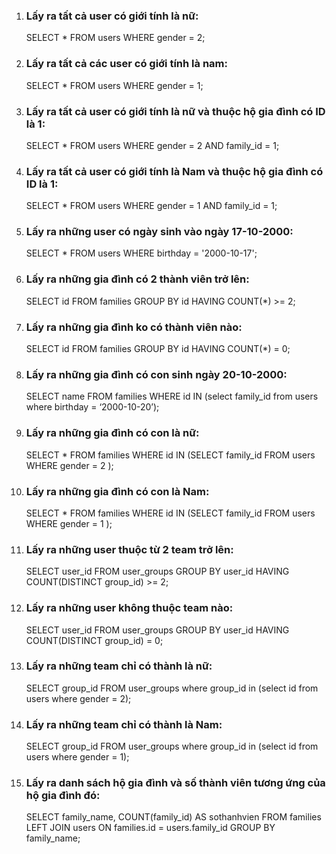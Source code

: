 1. ### Lấy ra tất cả user có giới tính là nữ:

    SELECT * FROM users WHERE gender = 2;

2. ### Lấy ra tất cả các user có giới tính là nam:

    SELECT * FROM users WHERE gender = 1;

3. ### Lấy ra tất cả user có giới tính là nữ và thuộc hộ gia đình có ID là 1:

    SELECT * FROM users WHERE gender = 2 AND family_id = 1;

4. ### Lấy ra tất cả user có giới tính là Nam và thuộc hộ gia đình có ID là 1:

    SELECT * FROM users WHERE gender = 1 AND family_id = 1;

5. ### Lấy ra những user có ngày sinh vào ngày 17-10-2000:

    SELECT * FROM users WHERE birthday = '2000-10-17';

6. ### Lấy ra những gia đình có 2 thành viên trở lên:

    SELECT id FROM families GROUP BY id HAVING COUNT(*) >= 2;

7. ### Lấy ra những gia đình ko có thành viên nào:

    SELECT id FROM families GROUP BY id HAVING COUNT(*) = 0;

8. ### Lấy ra những gia đình có con sinh ngày 20-10-2000:

    SELECT name FROM families WHERE id IN (select family_id from users where birthday = ‘2000-10-20’);

9. ### Lấy ra những gia đình có con là nữ:

    SELECT * FROM families WHERE id IN (SELECT family_id FROM users WHERE gender = 2 );

10. ### Lấy ra những gia đình có con là Nam:

    SELECT * FROM families WHERE id IN (SELECT family_id FROM users WHERE gender = 1 );

11. ### Lấy ra những user thuộc từ 2 team trở lên:

    SELECT user_id FROM user_groups GROUP BY user_id HAVING COUNT(DISTINCT group_id) >= 2;

12. ### Lấy ra những user không thuộc team nào:

    SELECT user_id FROM user_groups GROUP BY user_id HAVING COUNT(DISTINCT group_id) = 0;

13. ### Lấy ra những team chỉ có thành là nữ:

    SELECT group_id FROM user_groups where group_id in (select id from users where gender = 2);

14. ### Lấy ra những team chỉ có thành là Nam:

    SELECT group_id FROM user_groups where group_id in (select id from users where gender = 1);

15. ### Lấy ra danh sách hộ gia đình và số thành viên tương ứng của hộ gia đình đó:

    SELECT family_name, COUNT(family_id) AS sothanhvien FROM families LEFT JOIN users ON families.id = users.family_id GROUP BY family_name;